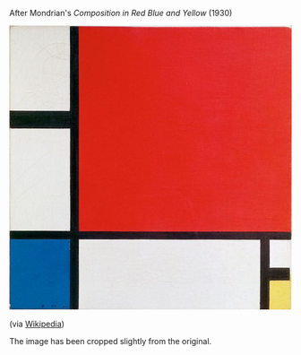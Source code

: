 After Mondrian's _Composition in Red Blue and Yellow_ (1930)


![](mondrian.jpg)

(via [Wikipedia](https://en.wikipedia.org/wiki/Composition_with_Red_Blue_and_Yellow))

The image has been cropped slightly from the original.